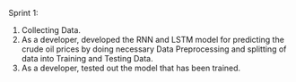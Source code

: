 Sprint 1:
1. Collecting Data.
2. As a developer, developed the RNN and LSTM model for predicting the crude oil prices by doing necessary Data Preprocessing and splitting of data into Training and Testing Data.
3. As a developer, tested out the model that has been trained.
